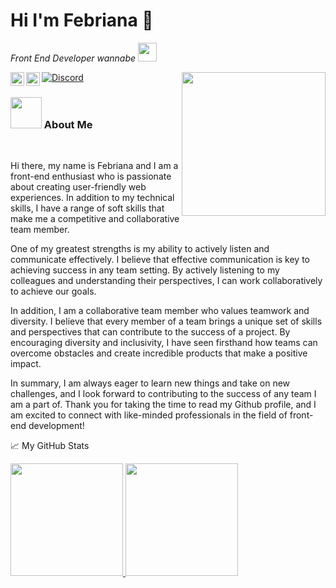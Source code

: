 # Hi I'm Febriana 👋
 
<p><em>Front End Developer wannabe <img src="https://media.giphy.com/media/WUlplcMpOCEmTGBtBW/giphy.gif" width="30"> 
</em></p>

<img align='right' src="https://media.giphy.com/media/M9gbBd9nbDrOTu1Mqx/giphy.gif" width="230">

<a href="https://www.instagram.com/feebs.ana/">
  <img align="left" alt="Febriana's Instagram" width="22px" src="https://raw.githubusercontent.com/hussainweb/hussainweb/main/icons/instagram.png" />
</a>
<a href="https://www.linkedin.com/in/febrianaa/">
  <img align="left" alt="Febriana's Instagram" width="22px" src="https://raw.githubusercontent.com/hussainweb/hussainweb/main/icons/linkedin.png" />
</a>

[![Discord](https://img.shields.io/badge/Discord-%235865F2.svg?style=flat&logo=discord&logoColor=white&color=7289DA)](discordapp.com/users/Frx.eve#2759)


### <img src="https://media.giphy.com/media/VgCDAzcKvsR6OM0uWg/giphy.gif" width="50"> About Me 
<br />

Hi there, my name is Febriana and I am a front-end enthusiast who is passionate about creating user-friendly web experiences. In addition to my technical skills, I have a range of soft skills that make me a competitive and collaborative team member.

One of my greatest strengths is my ability to actively listen and communicate effectively. I believe that effective communication is key to achieving success in any team setting. By actively listening to my colleagues and understanding their perspectives, I can work collaboratively to achieve our goals.

In addition, I am a collaborative team member who values teamwork and diversity. I believe that every member of a team brings a unique set of skills and perspectives that can contribute to the success of a project. By encouraging diversity and inclusivity, I have seen firsthand how teams can overcome obstacles and create incredible products that make a positive impact.

In summary, I am always eager to learn new things and take on new challenges, and I look forward to contributing to the success of any team I am a part of. Thank you for taking the time to read my Github profile, and I am excited to connect with like-minded professionals in the field of front-end development!

📈 My GitHub Stats
<p align="left">
<a href="https://github.com/frxeve">
  <img height="180em" src="https://github-readme-stats-eight-theta.vercel.app/api?username=frxeve&show_icons=true&theme=algolia&include_all_commits=true&count_private=true"/>
  <img height="180em" src="https://github-readme-stats-eight-theta.vercel.app/api/top-langs/?username=frxeve&layout=compact&langs_count=8&theme=algolia"/>
</a>
</p>

